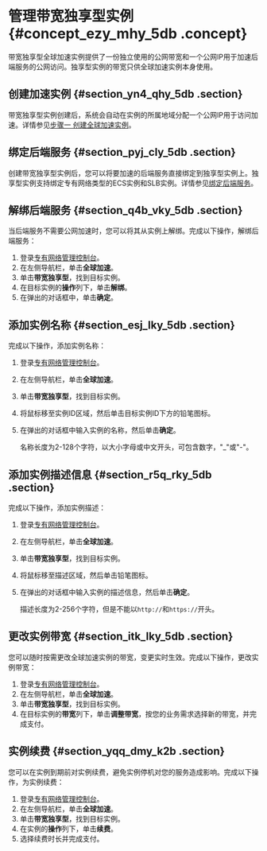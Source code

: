 # 管理带宽独享型实例 {#concept_ezy_mhy_5db .concept}

带宽独享型全球加速实例提供了一份独立使用的公网带宽和一个公网IP用于加速后端服务的公网访问。独享型实例的带宽只供全球加速实例本身使用。

## 创建加速实例 {#section_yn4_qhy_5db .section}

带宽独享型实例创建后，系统会自动在实例的所属地域分配一个公网IP用于访问加速。详情参见[步骤一 创建全球加速实例](../../../../intl.zh-CN/快速入门/配置共享型全球加速.md#section_scl_pxw_5db)。

## 绑定后端服务 {#section_pyj_cly_5db .section}

创建带宽独享型实例后，您可以将要加速的后端服务直接绑定到独享型实例上。独享型实例支持绑定专有网络类型的ECS实例和SLB实例。详情参见[绑定后端服务](intl.zh-CN/用户指南/独享带宽型实例/绑定后端服务.md#)。

## 解绑后端服务 {#section_q4b_vky_5db .section}

当后端服务不需要公网加速时，您可以将其从实例上解绑。完成以下操作，解绑后端服务：

1.  登录[专有网络管理控制台](https://vpcnext.console.aliyun.com)。
2.  在左侧导航栏，单击**全球加速**。
3.  单击**带宽独享型**，找到目标实例。
4.  在目标实例的**操作**列下，单击**解绑**。
5.  在弹出的对话框中，单击**确定**。

## 添加实例名称 {#section_esj_lky_5db .section}

完成以下操作，添加实例名称：

1.  登录[专有网络管理控制台](https://vpcnext.console.aliyun.com)。
2.  在左侧导航栏，单击**全球加速**。
3.  单击**带宽独享型**，找到目标实例。
4.  将鼠标移至实例ID区域，然后单击目标实例ID下方的铅笔图标。
5.  在弹出的对话框中输入实例的名称，然后单击**确定**。

    名称长度为2-128个字符，以大小字母或中文开头，可包含数字，"\_"或"-"。


## 添加实例描述信息 {#section_r5q_rky_5db .section}

完成以下操作，添加实例描述：

1.  登录[专有网络管理控制台](https://vpcnext.console.aliyun.com)。
2.  在左侧导航栏，单击**全球加速**。
3.  单击**带宽独享型**，找到目标实例。
4.  将鼠标移至描述区域，然后单击铅笔图标。
5.  在弹出的对话框中输入实例的描述信息，然后单击**确定**。

    描述长度为2-256个字符，但是不能以`http://`和`https://`开头。


## 更改实例带宽 {#section_itk_lky_5db .section}

您可以随时按需更改全球加速实例的带宽，变更实时生效。完成以下操作，更改实例带宽：

1.  登录[专有网络管理控制台](https://vpcnext.console.aliyun.com)。
2.  在左侧导航栏，单击**全球加速**。
3.  单击**带宽独享型**，找到目标实例。
4.  在目标实例的**带宽**列下，单击**调整带宽**，按您的业务需求选择新的带宽，并完成支付。

## 实例续费 {#section_yqq_dmy_k2b .section}

您可以在实例到期前对实例续费，避免实例停机对您的服务造成影响。完成以下操作，为实例续费：

1.  登录[专有网络管理控制台](https://vpcnext.console.aliyun.com)。
2.  在左侧导航栏，单击**全球加速**。
3.  单击**带宽独享型**，找到目标实例。
4.  在实例的**操作**列下，单击**续费**。
5.  选择续费时长并完成支付。

